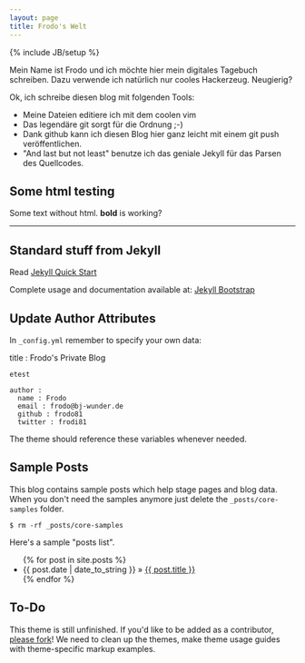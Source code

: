 ```yaml
---
layout: page
title: Frodo's Welt
---
```

{% include JB/setup %}

Mein Name ist Frodo und ich möchte hier mein digitales Tagebuch schreiben.
Dazu verwende ich natürlich nur cooles Hackerzeug. Neugierig?

Ok, ich schreibe diesen blog mit folgenden Tools: 
- Meine Dateien editiere ich mit dem coolen vim
- Das legendäre git sorgt für die Ordnung ;-)
- Dank github kann ich diesen Blog hier ganz leicht mit einem git push
  veröffentlichen.
- "And last but not least" benutze ich das geniale Jekyll für das Parsen des
  Quellcodes.


## Some html testing
Some text without html. <b>bold</b> is working?

---
## Standard stuff from Jekyll
Read [Jekyll Quick Start](http://jekyllbootstrap.com/usage/jekyll-quick-start.html)

Complete usage and documentation available at: [Jekyll Bootstrap](http://jekyllbootstrap.com)

## Update Author Attributes

In `_config.yml` remember to specify your own data:
    
title : Frodo's Private Blog

	etest
	    
    author :
      name : Frodo
      email : frodo@bj-wunder.de
      github : frodo81
      twitter : frodi81

The theme should reference these variables whenever needed.
    
## Sample Posts

This blog contains sample posts which help stage pages and blog data.
When you don't need the samples anymore just delete the `_posts/core-samples` folder.

    $ rm -rf _posts/core-samples

Here's a sample "posts list".

<ul class="posts">
  {% for post in site.posts %}
    <li><span>{{ post.date | date_to_string }}</span> &raquo; <a href="{{ BASE_PATH }}{{ post.url }}">{{ post.title }}</a></li>
  {% endfor %}
</ul>

## To-Do

This theme is still unfinished. If you'd like to be added as a contributor, [please fork](http://github.com/plusjade/jekyll-bootstrap)!
We need to clean up the themes, make theme usage guides with theme-specific markup examples.


